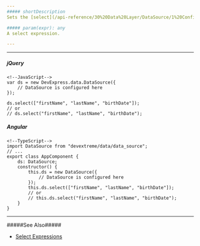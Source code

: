 ```yaml
---
##### shortDescription
Sets the [select](/api-reference/30%20Data%20Layer/DataSource/1%20Configuration/select.md '/Documentation/ApiReference/Data_Layer/DataSource/Configuration/#select') option's value.

##### param(expr): any
A select expression.

---
```

---
##### jQuery

    <!--JavaScript-->
    var ds = new DevExpress.data.DataSource({
        // DataSource is configured here
    });

    ds.select(["firstName", "lastName", "birthDate"]);
    // or
    // ds.select("firstName", "lastName", "birthDate");

##### Angular

    <!--TypeScript-->
    import DataSource from "devextreme/data/data_source";
    // ...
    export class AppComponent {
        ds: DataSource;
        constructor() {
            this.ds = new DataSource({
                // DataSource is configured here
            });
            this.ds.select(["firstName", "lastName", "birthDate"]);
            // or
            // this.ds.select("firstName", "lastName", "birthDate");
        }
    }

---

#####See Also#####
- [Select Expressions](/concepts/30%20Data%20Layer/5%20Data%20Layer/2%20Reading%20Data/3%20Data%20Transformation/0%20Select%20Expressions.md '/Documentation/Guide/Data_Layer/Data_Layer/#Reading_Data/Data_Transformation/Select_Expressions')